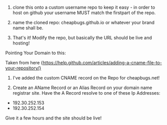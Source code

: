 1. clone this onto a custom username repo to keep it easy - in order to host on github your username MUST match the firstpart of the repo.  

2. name the cloned repo: cheapbugs.github.io or whatever your brand name shall be.

3. That's it!  Modify the repo, but basically the URL should be live and hosting!

Pointing Your Domain to this:

Taken from here {https://help.github.com/articles/adding-a-cname-file-to-your-repository/}

1. I've added the custom CNAME record on the Repo for cheapbugs.net!

2. Create an AName Record or an Alias Record on your domain name registrar site.  Have the A Record resolve to one of these Ip Addresses:

* 192.30.252.153
* 192.30.252.154 

Give it a few hours and the site should be live!